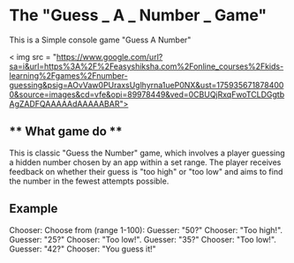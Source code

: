 # The "Guess _ A _ Number _ Game"
This is a Simple console game "Guess A Number"

< img src = "https://www.google.com/url?sa=i&url=https%3A%2F%2Feasyshiksha.com%2Fonline_courses%2Fkids-learning%2Fgames%2Fnumber-guessing&psig=AOvVaw0PUraxsUglhyrna1ueP0NX&ust=1759356718784000&source=images&cd=vfe&opi=89978449&ved=0CBUQjRxqFwoTCLDGgtbAgZADFQAAAAAdAAAAABAR">

## ** What game do **

This is classic "Guess the Number" game, which involves a player guessing a hidden number chosen by an app within a set range. The player receives feedback on whether their guess is "too high" or "too low" and aims to find the number in the fewest attempts possible.

## Example 
Chooser: Choose from (range 1-100):
Guesser: "50?"
Chooser: "Too high!".
Guesser: "25?"
Chooser: "Too low!".
Guesser: "35?"
Chooser: "Too low!".
Guesser: "42?"
Chooser: "You guess it!"
